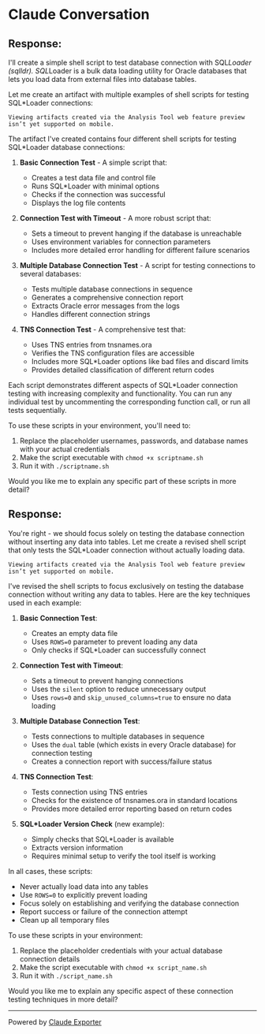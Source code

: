 # Claude Conversation

## Response:
 I'll create a simple shell script to test database connection with SQL*Loader (sqlldr). SQL*Loader is a bulk data loading utility for Oracle databases that lets you load data from external files into database tables.

Let me create an artifact with multiple examples of shell scripts for testing SQL*Loader connections:
```
Viewing artifacts created via the Analysis Tool web feature preview isn’t yet supported on mobile.
```



The artifact I've created contains four different shell scripts for testing SQL*Loader database connections:

1. **Basic Connection Test** - A simple script that:
   - Creates a test data file and control file
   - Runs SQL*Loader with minimal options
   - Checks if the connection was successful
   - Displays the log file contents

2. **Connection Test with Timeout** - A more robust script that:
   - Sets a timeout to prevent hanging if the database is unreachable
   - Uses environment variables for connection parameters
   - Includes more detailed error handling for different failure scenarios

3. **Multiple Database Connection Test** - A script for testing connections to several databases:
   - Tests multiple database connections in sequence
   - Generates a comprehensive connection report
   - Extracts Oracle error messages from the logs
   - Handles different connection strings

4. **TNS Connection Test** - A comprehensive test that:
   - Uses TNS entries from tnsnames.ora
   - Verifies the TNS configuration files are accessible
   - Includes more SQL*Loader options like bad files and discard limits
   - Provides detailed classification of different return codes

Each script demonstrates different aspects of SQL*Loader connection testing with increasing complexity and functionality. You can run any individual test by uncommenting the corresponding function call, or run all tests sequentially.

To use these scripts in your environment, you'll need to:
1. Replace the placeholder usernames, passwords, and database names with your actual credentials
2. Make the script executable with `chmod +x scriptname.sh`
3. Run it with `./scriptname.sh`

Would you like me to explain any specific part of these scripts in more detail?

## Response:
 You're right - we should focus solely on testing the database connection without inserting any data into tables. Let me create a revised shell script that only tests the SQL*Loader connection without actually loading data.
```
Viewing artifacts created via the Analysis Tool web feature preview isn’t yet supported on mobile.
```



I've revised the shell scripts to focus exclusively on testing the database connection without writing any data to tables. Here are the key techniques used in each example:

1. **Basic Connection Test**:
   - Creates an empty data file
   - Uses `ROWS=0` parameter to prevent loading any data
   - Only checks if SQL*Loader can successfully connect

2. **Connection Test with Timeout**:
   - Sets a timeout to prevent hanging connections
   - Uses the `silent` option to reduce unnecessary output
   - Uses `rows=0` and `skip_unused_columns=true` to ensure no data loading

3. **Multiple Database Connection Test**:
   - Tests connections to multiple databases in sequence
   - Uses the `dual` table (which exists in every Oracle database) for connection testing
   - Creates a connection report with success/failure status

4. **TNS Connection Test**:
   - Tests connection using TNS entries
   - Checks for the existence of tnsnames.ora in standard locations
   - Provides more detailed error reporting based on return codes

5. **SQL*Loader Version Check** (new example):
   - Simply checks that SQL*Loader is available
   - Extracts version information
   - Requires minimal setup to verify the tool itself is working

In all cases, these scripts:
- Never actually load data into any tables
- Use `ROWS=0` to explicitly prevent loading
- Focus solely on establishing and verifying the database connection
- Report success or failure of the connection attempt
- Clean up all temporary files

To use these scripts in your environment:
1. Replace the placeholder credentials with your actual database connection details
2. Make the script executable with `chmod +x script_name.sh`
3. Run it with `./script_name.sh`

Would you like me to explain any specific aspect of these connection testing techniques in more detail?



---
Powered by [Claude Exporter](https://www.claudexporter.com)